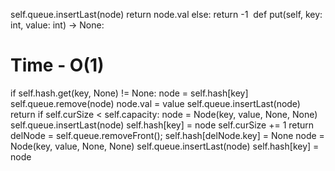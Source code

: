 self.queue.insertLast(node)
return node.val
else:
return -1
​
def put(self, key: int, value: int) -> None:
# Time - O(1)
if self.hash.get(key, None) != None:
node = self.hash[key]
self.queue.remove(node)
node.val = value
self.queue.insertLast(node)
return
if self.curSize < self.capacity:
node = Node(key, value, None, None)
self.queue.insertLast(node)
self.hash[key] = node
self.curSize += 1
return
delNode = self.queue.removeFront();
self.hash[delNode.key] = None
node = Node(key, value, None, None)
self.queue.insertLast(node)
self.hash[key] = node
```